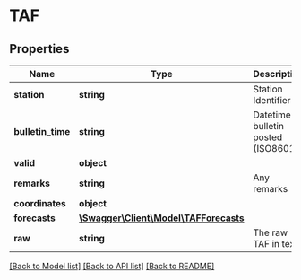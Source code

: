 # TAF

## Properties
Name | Type | Description | Notes
------------ | ------------- | ------------- | -------------
**station** | **string** | Station Identifier | [optional] 
**bulletin_time** | **string** | Datetime bulletin posted (ISO8601) | [optional] 
**valid** | **object** |  | [optional] 
**remarks** | **string** | Any remarks | [optional] 
**coordinates** | **object** |  | [optional] 
**forecasts** | [**\Swagger\Client\Model\TAFForecasts**](TAFForecasts.md) |  | [optional] 
**raw** | **string** | The raw TAF in text | [optional] 

[[Back to Model list]](../README.md#documentation-for-models) [[Back to API list]](../README.md#documentation-for-api-endpoints) [[Back to README]](../README.md)


